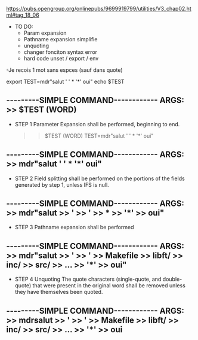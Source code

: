 https://pubs.opengroup.org/onlinepubs/9699919799/utilities/V3_chap02.html#tag_18_06




- TO DO:
	- Param expansion
	- Pathname expansion simplifie
	- unquoting
	- changer fonciton syntax error
	- hard code unset / export / env



-Je recois 1 mot sans espces (sauf dans quote)





export TEST=mdr"salut   '   '  * '*'     oui"
echo $TEST

---------SIMPLE COMMAND------------
ARGS:
	>> $TEST (WORD)
-----------------------------------

- STEP 1
	Parameter Expansion shall be performed, beginning to end.

	>> $TEST (WORD) TEST=mdr"salut   '   '  * '*'     oui"

---------SIMPLE COMMAND------------
ARGS:
	>> mdr"salut   '   '  * '*'     oui"
-----------------------------------

- STEP 2
	Field splitting shall be performed on the portions of the fields generated by step 1, unless IFS is null.


---------SIMPLE COMMAND------------
ARGS:
	>> mdr"salut
	>> '
	>> '
	>> *
	>> '*'
	>> oui"
-----------------------------------

- STEP 3
	Pathname expansion shall be performed

---------SIMPLE COMMAND------------
ARGS:
	>> mdr"salut
	>> '
	>> '
	>> Makefile
	>> libft/
	>> inc/
	>> src/
	>> ...
	>> '*'
	>> oui"
-----------------------------------

- STEP 4
	Unquoting
	The quote characters (single-quote, and double-quote) that were present in the original 
	word shall be removed unless they have themselves been quoted.

---------SIMPLE COMMAND------------
ARGS:
	>> mdrsalut
	>> '
	>> '
	>> Makefile
	>> libft/
	>> inc/
	>> src/
	>> ...
	>> '*'
	>> oui
-----------------------------------
